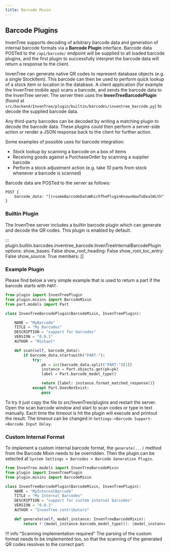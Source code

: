 ```yaml
---
title: Barcode Mixin
---
```


## Barcode Plugins

InvenTree supports decoding of arbitrary barcode data and generation of internal barcode formats via a **Barcode Plugin** interface. Barcode data POSTed to the `/api/barcode/` endpoint will be supplied to all loaded barcode plugins, and the first plugin to successfully interpret the barcode data will return a response to the client.

InvenTree can generate native QR codes to represent database objects (e.g. a single StockItem). This barcode can then be used to perform quick lookup of a stock item or location in the database. A client application (for example the InvenTree mobile app) scans a barcode, and sends the barcode data to the InvenTree server. The server then uses the **InvenTreeBarcodePlugin** (found at `src/backend/InvenTree/plugin/builtin/barcodes/inventree_barcode.py`) to decode the supplied barcode data.

Any third-party barcodes can be decoded by writing a matching plugin to decode the barcode data. These plugins could then perform a server-side action or render a JSON response back to the client for further action.

Some examples of possible uses for barcode integration:

- Stock lookup by scanning a barcode on a box of items
- Receiving goods against a PurchaseOrder by scanning a supplier barcode
- Perform a stock adjustment action (e.g. take 10 parts from stock whenever a barcode is scanned)

Barcode data are POSTed to the server as follows:

```
POST {
    barcode_data: "[(>someBarcodeDataWhichThePluginKnowsHowToDealWith"
}
```

### Builtin Plugin

The InvenTree server includes a builtin barcode plugin which can generate and decode the QR codes. This plugin is enabled by default.

::: plugin.builtin.barcodes.inventree_barcode.InvenTreeInternalBarcodePlugin
    options:
        show_bases: False
        show_root_heading: False
        show_root_toc_entry: False
        show_source: True
        members: []


### Example Plugin

Please find below a very simple example that is used to return a part if the barcode starts with `PART-`

```python
from plugin import InvenTreePlugin
from plugin.mixins import BarcodeMixin
from part.models import Part

class InvenTreeBarcodePlugin(BarcodeMixin, InvenTreePlugin):

    NAME = "MyBarcode"
    TITLE = "My Barcodes"
    DESCRIPTION = "support for barcodes"
    VERSION = "0.0.1"
    AUTHOR = "Michael"

    def scan(self, barcode_data):
        if barcode_data.startswith("PART-"):
            try:
                pk = int(barcode_data.split("PART-")[1])
                instance = Part.objects.get(pk=pk)
                label = Part.barcode_model_type()

                return {label: instance.format_matched_response()}
            except Part.DoesNotExist:
                pass
```

To try it just copy the file to src/InvenTree/plugins and restart the server. Open the scan barcode window and start to scan codes or type in text manually. Each time the timeout is hit the plugin will execute and printout the result. The timeout can be changed in `Settings->Barcode Support->Barcode Input Delay`.

### Custom Internal Format

To implement a custom internal barcode format, the `generate(...)` method from the Barcode Mixin needs to be overridden. Then the plugin can be selected at `System Settings > Barcodes > Barcode Generation Plugin`.

```python
from InvenTree.models import InvenTreeBarcodeMixin
from plugin import InvenTreePlugin
from plugin.mixins import BarcodeMixin

class InvenTreeBarcodePlugin(BarcodeMixin, InvenTreePlugin):
    NAME = "MyInternalBarcode"
    TITLE = "My Internal Barcodes"
    DESCRIPTION = "support for custom internal barcodes"
    VERSION = "0.0.1"
    AUTHOR = "InvenTree contributors"

    def generate(self, model_instance: InvenTreeBarcodeMixin):
        return f'{model_instance.barcode_model_type()}: {model_instance.pk}'
```

!!! info "Scanning implementation required"
    The parsing of the custom format needs to be implemented too, so that the scanning of the generated QR codes resolves to the correct part.
